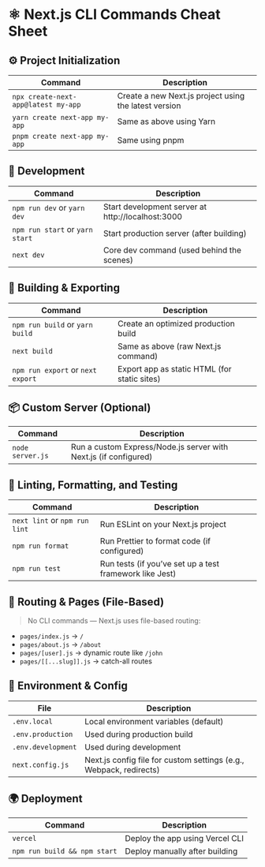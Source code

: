 # ⚛️ Next.js CLI Commands Cheat Sheet

## ⚙️ Project Initialization
| Command | Description |
|--------|-------------|
| `npx create-next-app@latest my-app` | Create a new Next.js project using the latest version |
| `yarn create next-app my-app` | Same as above using Yarn |
| `pnpm create next-app my-app` | Same using pnpm |

## 🚀 Development
| Command | Description |
|--------|-------------|
| `npm run dev` or `yarn dev` | Start development server at http://localhost:3000 |
| `npm run start` or `yarn start` | Start production server (after building) |
| `next dev` | Core dev command (used behind the scenes) |

## 🔨 Building & Exporting
| Command | Description |
|--------|-------------|
| `npm run build` or `yarn build` | Create an optimized production build |
| `next build` | Same as above (raw Next.js command) |
| `npm run export` or `next export` | Export app as static HTML (for static sites) |

## 📦 Custom Server (Optional)
| Command | Description |
|--------|-------------|
| `node server.js` | Run a custom Express/Node.js server with Next.js (if configured) |

## 🧪 Linting, Formatting, and Testing
| Command | Description |
|--------|-------------|
| `next lint` or `npm run lint` | Run ESLint on your Next.js project |
| `npm run format` | Run Prettier to format code (if configured) |
| `npm run test` | Run tests (if you’ve set up a test framework like Jest) |

## 📁 Routing & Pages (File-Based)
> No CLI commands — Next.js uses file-based routing:
- `pages/index.js` → `/`
- `pages/about.js` → `/about`
- `pages/[user].js` → dynamic route like `/john`
- `pages/[[...slug]].js` → catch-all routes

## 💼 Environment & Config
| File | Description |
|------|-------------|
| `.env.local` | Local environment variables (default) |
| `.env.production` | Used during production build |
| `.env.development` | Used during development |
| `next.config.js` | Next.js config file for custom settings (e.g., Webpack, redirects) |

## 🌍 Deployment
| Command | Description |
|--------|-------------|
| `vercel` | Deploy the app using Vercel CLI |
| `npm run build && npm start` | Deploy manually after building |

